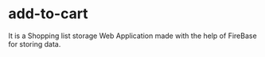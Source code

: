 # add-to-cart
It is a Shopping list storage Web Application made with the help of FireBase for storing data.
